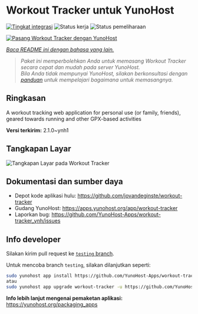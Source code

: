 <!--
N.B.: README ini dibuat secara otomatis oleh <https://github.com/YunoHost/apps/tree/master/tools/readme_generator>
Ini TIDAK boleh diedit dengan tangan.
-->

# Workout Tracker untuk YunoHost

[![Tingkat integrasi](https://apps.yunohost.org/badge/integration/workout-tracker)](https://ci-apps.yunohost.org/ci/apps/workout-tracker/)
![Status kerja](https://apps.yunohost.org/badge/state/workout-tracker)
![Status pemeliharaan](https://apps.yunohost.org/badge/maintained/workout-tracker)

[![Pasang Workout Tracker dengan YunoHost](https://install-app.yunohost.org/install-with-yunohost.svg)](https://install-app.yunohost.org/?app=workout-tracker)

*[Baca README ini dengan bahasa yang lain.](./ALL_README.md)*

> *Paket ini memperbolehkan Anda untuk memasang Workout Tracker secara cepat dan mudah pada server YunoHost.*  
> *Bila Anda tidak mempunyai YunoHost, silakan berkonsultasi dengan [panduan](https://yunohost.org/install) untuk mempelajari bagaimana untuk memasangnya.*

## Ringkasan

A workout tracking web application for personal use (or family, friends), geared towards running and other GPX-based activities

**Versi terkirim:** 2.1.0~ynh1

## Tangkapan Layar

![Tangkapan Layar pada Workout Tracker](./doc/screenshots/screenshot.jpg)

## Dokumentasi dan sumber daya

- Depot kode aplikasi hulu: <https://github.com/jovandeginste/workout-tracker>
- Gudang YunoHost: <https://apps.yunohost.org/app/workout-tracker>
- Laporkan bug: <https://github.com/YunoHost-Apps/workout-tracker_ynh/issues>

## Info developer

Silakan kirim pull request ke [`testing` branch](https://github.com/YunoHost-Apps/workout-tracker_ynh/tree/testing).

Untuk mencoba branch `testing`, silakan dilanjutkan seperti:

```bash
sudo yunohost app install https://github.com/YunoHost-Apps/workout-tracker_ynh/tree/testing --debug
atau
sudo yunohost app upgrade workout-tracker -u https://github.com/YunoHost-Apps/workout-tracker_ynh/tree/testing --debug
```

**Info lebih lanjut mengenai pemaketan aplikasi:** <https://yunohost.org/packaging_apps>
